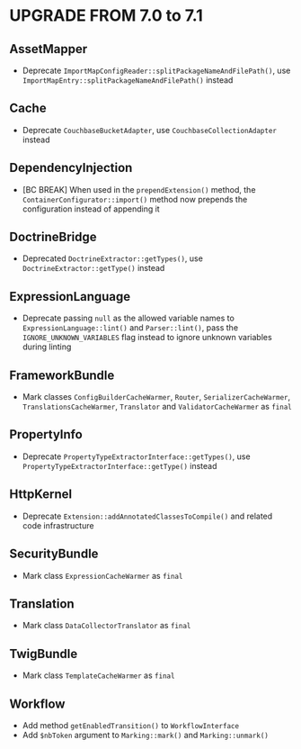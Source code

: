 UPGRADE FROM 7.0 to 7.1
=======================

AssetMapper
-----------

 * Deprecate `ImportMapConfigReader::splitPackageNameAndFilePath()`, use `ImportMapEntry::splitPackageNameAndFilePath()` instead

Cache
-----

 * Deprecate `CouchbaseBucketAdapter`, use `CouchbaseCollectionAdapter` instead

DependencyInjection
-------------------

 * [BC BREAK] When used in the `prependExtension()` method, the `ContainerConfigurator::import()` method now prepends the configuration instead of appending it

DoctrineBridge
--------------

 * Deprecated `DoctrineExtractor::getTypes()`, use `DoctrineExtractor::getType()` instead

ExpressionLanguage
------------------

 * Deprecate passing `null` as the allowed variable names to `ExpressionLanguage::lint()` and `Parser::lint()`,
   pass the `IGNORE_UNKNOWN_VARIABLES` flag instead to ignore unknown variables during linting

FrameworkBundle
---------------

 * Mark classes `ConfigBuilderCacheWarmer`, `Router`, `SerializerCacheWarmer`, `TranslationsCacheWarmer`, `Translator` and `ValidatorCacheWarmer` as `final`

PropertyInfo
------------

 * Deprecate `PropertyTypeExtractorInterface::getTypes()`, use `PropertyTypeExtractorInterface::getType()` instead

HttpKernel
----------

 * Deprecate `Extension::addAnnotatedClassesToCompile()` and related code infrastructure

SecurityBundle
--------------

 * Mark class `ExpressionCacheWarmer` as `final`

Translation
-----------

 * Mark class `DataCollectorTranslator` as `final`

TwigBundle
----------

 * Mark class `TemplateCacheWarmer` as `final`

Workflow
--------

 * Add method `getEnabledTransition()` to `WorkflowInterface`
 * Add `$nbToken` argument to `Marking::mark()` and `Marking::unmark()`
